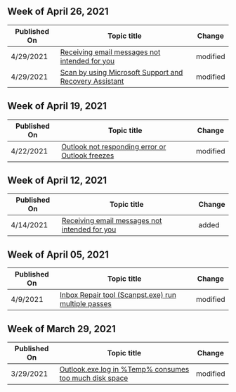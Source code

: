 <!-- This file is generated automatically each week. Changes made to this file will be overwritten.-->



## Week of April 26, 2021


| Published On |Topic title | Change |
|------|------------|--------|
| 4/29/2021 | [Receiving email messages not intended for you](/outlook/troubleshoot/email-management/unintentional-emails-received) | modified |
| 4/29/2021 | [Scan by using Microsoft Support and Recovery Assistant](/outlook/troubleshoot/performance/how-to-scan-outlook-by-using-microsoft-support-and-recovery-assistant) | modified |


## Week of April 19, 2021


| Published On |Topic title | Change |
|------|------------|--------|
| 4/22/2021 | [Outlook not responding error or Outlook freezes](/outlook/troubleshoot/performance/outlook-not-responding-error-or-outlook-freezes) | modified |


## Week of April 12, 2021


| Published On |Topic title | Change |
|------|------------|--------|
| 4/14/2021 | [Receiving email messages not intended for you](/outlook/troubleshoot/email-management/unintentional-emails-received) | added |


## Week of April 05, 2021


| Published On |Topic title | Change |
|------|------------|--------|
| 4/9/2021 | [Inbox Repair tool (Scanpst.exe) run multiple passes](/outlook/troubleshoot/data-files/inbox-repair-tool-scanpst-exe-run-multiple-passes) | modified |


## Week of March 29, 2021


| Published On |Topic title | Change |
|------|------------|--------|
| 3/29/2021 | [Outlook.exe.log in %Temp% consumes too much disk space](/outlook/troubleshoot/performance/outlook-exe-log-file-in-temp-folder-consumes-too-much-space) | modified |
